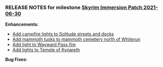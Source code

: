 ### RELEASE NOTES for milestone [Skyrim Immersion Patch 2021-06-30](https://github.com/SkyrimLL/SkLLpatches/milestone/12?closed=1) 
**Enhancements:** 
- [Add campfire lights to Solitude streets and docks](https://github.com/SkyrimLL/SkLLpatches/issues/17)
- [Add mammoth tusks to mammoth cemetery north of Whiterun](https://github.com/SkyrimLL/SkLLpatches/issues/16)
- [Add light to Wayward Pass fire](https://github.com/SkyrimLL/SkLLpatches/issues/15)
- [Add lights to Temple of Kynareth](https://github.com/SkyrimLL/SkLLpatches/issues/14)

**Bug Fixes:** 

